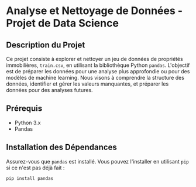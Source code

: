 # Analyse et Nettoyage de Données - Projet de Data Science

## Description du Projet

Ce projet consiste à explorer et nettoyer un jeu de données de propriétés immobilières, `train.csv`, en utilisant la bibliothèque Python `pandas`. L'objectif est de préparer les données pour une analyse plus approfondie ou pour des modèles de machine learning. Nous visons à comprendre la structure des données, identifier et gérer les valeurs manquantes, et préparer les données pour des analyses futures.

## Prérequis

- Python 3.x
- Pandas

## Installation des Dépendances

Assurez-vous que `pandas` est installé. Vous pouvez l'installer en utilisant `pip` si ce n'est pas déjà fait :

```bash
pip install pandas
